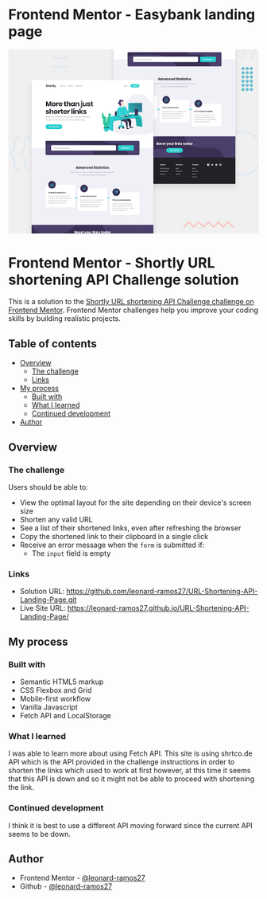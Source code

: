 # Frontend Mentor - Easybank landing page

![Design preview for the Easybank landing page coding challenge](./design/desktop-preview.jpg)

# Frontend Mentor - Shortly URL shortening API Challenge solution

This is a solution to the [Shortly URL shortening API Challenge challenge on Frontend Mentor](https://www.frontendmentor.io/challenges/url-shortening-api-landing-page-2ce3ob-G). Frontend Mentor challenges help you improve your coding skills by building realistic projects. 

## Table of contents

- [Overview](#overview)
  - [The challenge](#the-challenge)
  - [Links](#links)
- [My process](#my-process)
  - [Built with](#built-with)
  - [What I learned](#what-i-learned)
  - [Continued development](#continued-development)
- [Author](#author)

## Overview

### The challenge

Users should be able to:

- View the optimal layout for the site depending on their device's screen size
- Shorten any valid URL
- See a list of their shortened links, even after refreshing the browser
- Copy the shortened link to their clipboard in a single click
- Receive an error message when the `form` is submitted if:
  - The `input` field is empty

### Links

- Solution URL: https://github.com/leonard-ramos27/URL-Shortening-API-Landing-Page.git
- Live Site URL: https://leonard-ramos27.github.io/URL-Shortening-API-Landing-Page/

## My process

### Built with

- Semantic HTML5 markup
- CSS Flexbox and Grid
- Mobile-first workflow
- Vanilla Javascript 
- Fetch API and LocalStorage


### What I learned

I was able to learn more about using Fetch API. This site is using shrtco.de API which is the API provided in the challenge instructions in order to shorten the links which used to work at first however, at this time it seems that this API is down and so it might not be able to proceed with shortening the link. 

### Continued development

I think it is best to use a different API moving forward since the current API seems to be down.

## Author

- Frontend Mentor - [@leonard-ramos27](https://www.frontendmentor.io/profile/leonard-ramos27)
- Github - [@leonard-ramos27](https://github.com/leonard-ramos27)